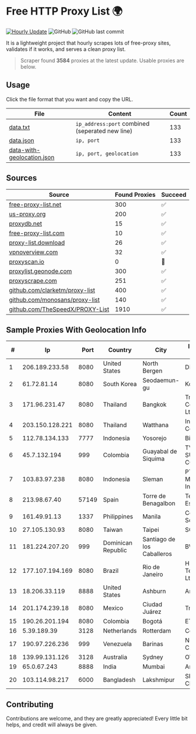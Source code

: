 
# Free HTTP Proxy List 🌍

[![Hourly Update](https://github.com/mertguvencli/http-proxy-list/actions/workflows/main.yml/badge.svg?branch=main)](https://github.com/mertguvencli/http-proxy-list/actions/workflows/main.yml)
![GitHub](https://img.shields.io/github/license/mertguvencli/http-proxy-list)
![GitHub last commit](https://img.shields.io/github/last-commit/mertguvencli/http-proxy-list)

It is a lightweight project that hourly scrapes lots of free-proxy sites, validates if it works, and serves a clean proxy list.


> Scraper found **3584** proxies at the latest update. Usable proxies are below.

## Usage

Click the file format that you want and copy the URL.


|File|Content|Count|
|----|-------|-----|
|[data.txt](https://raw.githubusercontent.com/mertguvencli/http-proxy-list/main/proxy-list/data.txt)|`ip_address:port` combined (seperated new line)|133|
|[data.json](https://raw.githubusercontent.com/mertguvencli/http-proxy-list/main/proxy-list/data.json)|`ip, port`|133|
|[data-with-geolocation.json](https://raw.githubusercontent.com/mertguvencli/http-proxy-list/main/proxy-list/data-with-geolocation.json)|`ip, port, geolocation`|133|

## Sources

|Source|Found Proxies|Succeed|
|------|-------------|-------|
|[free-proxy-list.net](https://free-proxy-list.net)|300|✅|
|[us-proxy.org](https://www.us-proxy.org)|200|✅|
|[proxydb.net](http://proxydb.net)|15|✅|
|[free-proxy-list.com](https://free-proxy-list.com/?page=&port=&type%5B%5D=http&type%5B%5D=https&up_time=0&search=Search)|10|✅|
|[proxy-list.download](https://www.proxy-list.download/HTTP)|26|✅|
|[vpnoverview.com](https://vpnoverview.com/privacy/anonymous-browsing/free-proxy-servers)|32|✅|
|[proxyscan.io](https://www.proxyscan.io)|0|🚫|
|[proxylist.geonode.com](https://proxylist.geonode.com/api/proxy-list?limit=300&page=1&sort_by=lastChecked&sort_type=desc&protocols=http,https)|300|✅|
|[proxyscrape.com](https://api.proxyscrape.com/v2/?request=displayproxies&protocol=http&timeout=10000&country=all&ssl=all&anonymity=all)|251|✅|
|[github.com/clarketm/proxy-list](https://raw.githubusercontent.com/clarketm/proxy-list/master/proxy-list-raw.txt)|400|✅|
|[github.com/monosans/proxy-list](https://raw.githubusercontent.com/monosans/proxy-list/main/proxies/http.txt)|140|✅|
|[github.com/TheSpeedX/PROXY-List](https://raw.githubusercontent.com/TheSpeedX/PROXY-List/master/http.txt)|1910|✅|


## Sample Proxies With Geolocation Info

|#|Ip|Port|Country|City|Internet Service Provider|
|-|--|----|-------|----|-------------------------|
|1|206.189.233.58|8080|United States|North Bergen|DigitalOcean, LLC|
|2|61.72.81.14|8080|South Korea|Seodaemun-gu|Korea Telecom|
|3|171.96.231.47|8080|Thailand|Bangkok|True Internet Corporation CO. Ltd.|
|4|203.150.128.221|8080|Thailand|Watthana|Internet Thailand Company Ltd|
|5|112.78.134.133|7777|Indonesia|Yosorejo|Biznet Networks|
|6|45.7.132.194|999|Colombia|Guayabal de Siquima|TV AZTECA SUCURSAL COLOMBIA|
|7|103.83.97.238|8080|Indonesia|Sleman|PT. Foxline Mediadata Indonusa|
|8|213.98.67.40|57149|Spain|Torre de Benagalbon|Telefonica de Espana SAU|
|9|161.49.91.13|1337|Philippines|Manila|Converge ICT Solution Inc|
|10|27.105.130.93|8080|Taiwan|Taipei|SONET|
|11|181.224.207.20|999|Dominican Republic|Santiago de los Caballeros|BW TELECOM|
|12|177.107.194.169|8080|Brazil|Rio de Janeiro|HIT Telecomunicações Ltda.|
|13|18.206.33.119|8888|United States|Ashburn|Amazon.com, Inc.|
|14|201.174.239.18|8080|Mexico|Ciudad Juárez|Transtelco Inc|
|15|190.26.201.194|8080|Colombia|Bogotá|ETB - Colombia|
|16|5.39.189.39|3128|Netherlands|Rotterdam|ColoCenter b.v.|
|17|190.97.226.236|999|Venezuela|Barinas|NetLink América C.A.|
|18|139.99.131.126|3128|Australia|Sydney|OVH SAS|
|19|65.0.67.243|8888|India|Mumbai|Amazon.com|
|20|103.114.98.217|6000|Bangladesh|Lakshmipur|Skynet Chowmuhani|



## Contributing

Contributions are welcome, and they are greatly appreciated! Every
little bit helps, and credit will always be given.

